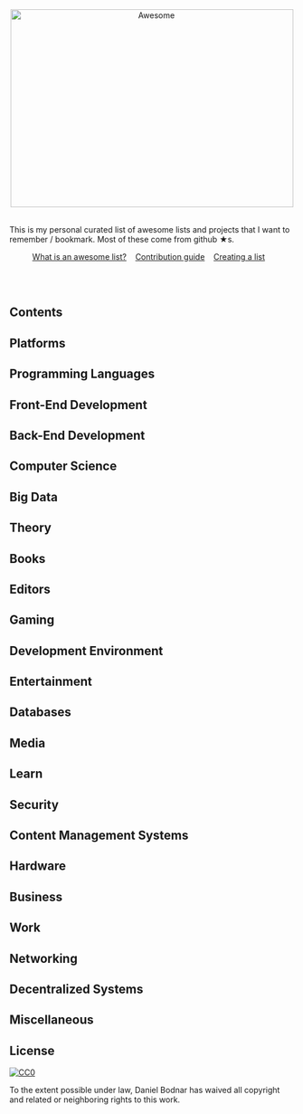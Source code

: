 <div align="center">
	<img width="500" height="350" src="media/logo.svg" alt="Awesome">
	<br>
	<br>
</div>

<p> This is my personal curated list of awesome lists and projects that I want to remember / bookmark. Most of these come from github ★s.</p>

<p align="center">
	<a href="awesome.md">What is an awesome list?</a>&nbsp;&nbsp;&nbsp;
	<a href="contributing.md">Contribution guide</a>&nbsp;&nbsp;&nbsp;
	<a href="create-list.md">Creating a list</a>&nbsp;&nbsp;&nbsp;
</p>

<br>
<br>

## Contents

## Platforms

## Programming Languages

## Front-End Development

## Back-End Development

## Computer Science

## Big Data

## Theory

## Books

## Editors

## Gaming

## Development Environment

## Entertainment

## Databases

## Media

## Learn

## Security

## Content Management Systems

## Hardware

## Business

## Work

## Networking

## Decentralized Systems

## Miscellaneous

## License

[![CC0](http://mirrors.creativecommons.org/presskit/buttons/88x31/svg/cc-zero.svg)](https://creativecommons.org/publicdomain/zero/1.0/)

To the extent possible under law, Daniel Bodnar has waived all copyright and related or neighboring rights to this work.
